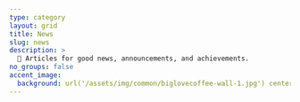```yaml
---
type: category
layout: grid
title: News
slug: news
description: >
  🎉 Articles for good news, announcements, and achievements.
no_groups: false
accent_image: 
  background: url('/assets/img/common/biglovecoffee-wall-1.jpg') center/cover
---
```

